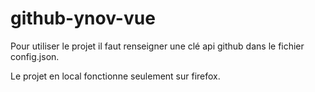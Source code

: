 ﻿# github-ynov-vue

Pour utiliser le projet il faut renseigner une clé api github dans le fichier config.json.

Le projet en local fonctionne seulement sur firefox.
